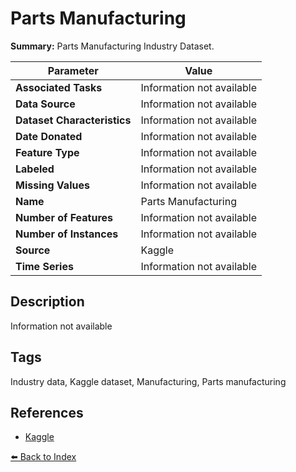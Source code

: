 # Parts Manufacturing

**Summary:** Parts Manufacturing Industry Dataset.

| Parameter | Value |
| --- | --- |
| **Associated Tasks** | Information not available |
| **Data Source** | Information not available |
| **Dataset Characteristics** | Information not available |
| **Date Donated** | Information not available |
| **Feature Type** | Information not available |
| **Labeled** | Information not available |
| **Missing Values** | Information not available |
| **Name** | Parts Manufacturing |
| **Number of Features** | Information not available |
| **Number of Instances** | Information not available |
| **Source** | Kaggle |
| **Time Series** | Information not available |

## Description

Information not available

## Tags

Industry data, Kaggle dataset, Manufacturing, Parts manufacturing

## References

- [Kaggle](https://www.kaggle.com/datasets/gabrielsantello/parts-manufacturing-industry-dataset)

[⬅️ Back to Index](../README.md)
